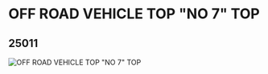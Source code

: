 # OFF ROAD VEHICLE TOP "NO 7" TOP
## 25011
![OFF ROAD VEHICLE TOP "NO 7" TOP](https://lc-www-live-s.legocdn.com/media/bricks/5/2/6136586.jpg)